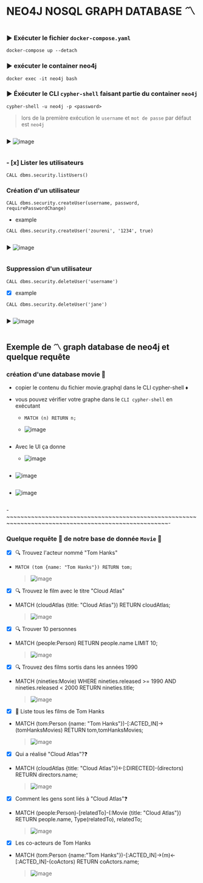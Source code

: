 # NEO4J NOSQL GRAPH DATABASE :part_alternation_mark:
```
```

### :arrow_forward: Exécuter le fichier `docker-compose.yaml`

`docker-compose up --detach`

### :arrow_forward: exécuter le container neo4j

`docker exec -it neo4j bash`

### :arrow_forward: Éxécuter le CLI `cypher-shell` faisant partie du container `neo4j`

`cypher-shell -u neo4j -p <password>`

> lors de la première exécution le `username` et `mot de passe` par défaut est `neo4j `

```
```
:arrow_forward:
![image](images/connect.png)
```
```


### - [x] Lister les utilisateurs

`CALL dbms.security.listUsers()`

### Création d'un utilisateur

`CALL dbms.security.createUser(username, password, requirePasswordChange)`

- example 

`CALL dbms.security.createUser('zoureni', '1234', true)`
```
```
:arrow_forward:
![image](images/createuser.png)
```
```

### Suppression d'un utilisateur

`CALL dbms.security.deleteUser('username')`

-[x] example 

`CALL dbms.security.deleteUser('jane')`
```
```
:arrow_forward:
![image](images/deleteuser.png)
```
```

## Exemple de :part_alternation_mark: graph database de neo4j et quelque requête

### création d'une database movie :movie_camera:

- copier le contenu du fichier movie.graphql dans le CLI cypher-shell :diamonds:

- vous pouvez vérifier votre graphe dans le `CLI cypher-shell` en exécutant

   - `MATCH (n) RETURN n;`
   
   - ![image](images/movie_cli.png)
   
```
```
- Avec le UI ça donne

   - ![image](images/graph_ui.png)
```
```
   - ![image](images/table_ui.png)
```
```
   - ![image](images/text_ui.png)
```
```
-~~~~~~~~~~~~~~~~~~~~~~~~~~~~~~~~~~~~~~~~~~~~~~~~~~~~~~~~~~~~~~~~~~~~~~~~~~~~~~~~~~~~~~~~~~~~~~~~~~~~-

### Quelque requête :microscope: de notre base de donnée `Movie` :movie_camera:

- [x] :mag: Trouvez l'acteur nommé "Tom Hanks"

- `MATCH (tom {name: "Tom Hanks"}) RETURN tom;`

   > ![image](images/r1.png)

- [x] :mag: Trouvez le film avec le titre "Cloud Atlas"

- MATCH (cloudAtlas {title: "Cloud Atlas"}) RETURN cloudAtlas;
 
   > ![image](images/r2.png)

- [x] :mag: Trouver 10 personnes
 
- MATCH (people:Person) RETURN people.name LIMIT 10;
 
   > ![image](images/r3.png)

- [x] :mag: Trouvez des films sortis dans les années 1990

- MATCH (nineties:Movie) WHERE nineties.released >= 1990 AND nineties.released < 2000 RETURN nineties.title;
 
   > ![image](images/r4.png)

- [x] :page_with_curl: Liste tous les films de Tom Hanks 
 
- MATCH (tom:Person {name: "Tom Hanks"})-[:ACTED_IN]->(tomHanksMovies) RETURN tom,tomHanksMovies;
 
   > ![image](images/r5.png)

- [x] Qui a réalisé "Cloud Atlas"?:question:

- MATCH (cloudAtlas {title: "Cloud Atlas"})<-[:DIRECTED]-(directors) RETURN directors.name;

   > ![image](images/r6.png) 
   
- [x] Comment les gens sont liés à "Cloud Atlas":question:

- MATCH (people:Person)-[relatedTo]-(:Movie {title: "Cloud Atlas"}) RETURN people.name, Type(relatedTo), relatedTo;

   > ![image](images/r7.png) 

- [x] Les co-acteurs de Tom Hanks

- MATCH (tom:Person {name:"Tom Hanks"})-[:ACTED_IN]->(m)<-[:ACTED_IN]-(coActors) RETURN coActors.name;

   > ![image](images/r8.png) 

